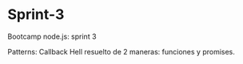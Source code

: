 # Sprint-3
Bootcamp node.js: sprint 3

Patterns:
  Callback Hell resuelto de 2 maneras: funciones y promises.
